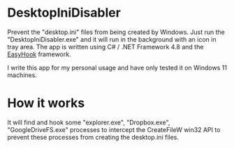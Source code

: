 # DesktopIniDisabler

Prevent the "desktop.ini" files from being created by Windows. Just run the "DesktopIniDisabler.exe" and
it will run in the background with an icon in tray area. The app is written using C# / .NET Framework 4.8
and the [EasyHook](https://github.com/EasyHook/EasyHook) framework.

I write this app for my personal usage and have only tested it on Windows 11 machines.

# How it works

It will find and hook some "explorer.exe", "Dropbox.exe", "GoogleDriveFS.exe" processes to intercept the
CreateFileW win32 API to prevent these processes from creating the desktop.ini files.
